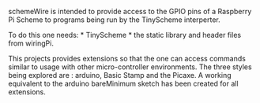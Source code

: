 schemeWire is intended to provide access to the GPIO pins of a Raspberry Pi Scheme to programs being run by the TinyScheme interperter. 

To do this one needs:
	* TinyScheme
	* the static library and header files from wiringPi.

This projects provides extensions so that the one can access commands similar to usage with other micro-controller environments. 
The three styles being explored are : arduino, Basic Stamp and the Picaxe. A working equivalent to the arduino bareMinimum sketch has been created 
for all extensions.

 